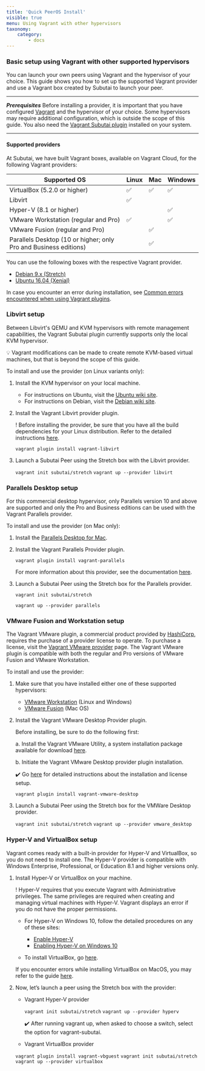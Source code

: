 ```yaml
---
title: 'Quick PeerOS Install'
visible: true
menu: Using Vagrant with other hypervisors
taxonomy:
    category:
        - docs
---
```


### Basic setup using Vagrant with other supported hypervisors

You can launch your own peers using Vagrant and the hypervisor of your choice. This guide shows you how to set up the supported Vagrant provider and use a Vagrant box created by Subutai to launch your peer.

***
**_Prerequisites_**
Before installing a provider, it is important that you have configured [Vagrant](https://www.vagrantup.com/downloads.html) and the hypervisor of your choice. Some hypervisors may require additional configuration, which is outside the scope of this guide. You also need the [Vagrant Subutai plugin](https://github.com/subutai-io/vagrant) installed on your system.
***

#### Supported providers

At Subutai, we have built Vagrant boxes, available on Vagrant Cloud, for the following Vagrant providers:

<div class="scrollTable" markdown="1">

|Supported OS|Linux|Mac|Windows|
|------------------|---------------|----------------|--------------------|
|VirtualBox (5.2.0 or higher)|✅|✅|✅|
|Libvirt|✅| | |
|Hyper-V (8.1 or higher)| | |✅|
|VMware Workstation (regular and Pro)|✅| |✅|
|VMware Fusion (regular and Pro)| |✅| |
|Parallels Desktop (10 or higher; only Pro and Business editions)| |✅| |

</div>

You can use the following boxes with the respective Vagrant provider.

* [Debian 9.x (Stretch)](https://app.vagrantup.com/subutai/boxes/stretch)
* [Ubuntu 16.04 (Xenial)](https://app.vagrantup.com/subutai/boxes/xenial)

In case you encounter an error during installation, see [Common errors encountered when using Vagrant plugins](../../manage-peers#Common-errors-Vagrant-plugins).

### Libvirt setup

Between Libvirt's QEMU and KVM hypervisors with remote management capabilities, the Vagrant Subutai plugin currently supports only the local KVM hypervisor.

💡 Vagrant modifications can be made to create remote KVM-based virtual machines, but that is beyond the scope of this guide.

To install and use the provider (on Linux variants only):

1. Install the KVM hypervisor on your local machine.
   * For instructions on Ubuntu, visit the [Ubuntu wiki site](https://help.ubuntu.com/community/KVM/Installation).
   * For instructions on Debian, visit the [Debian wiki site](https://wiki.debian.org/KVM).

2. Install the Vagrant Libvirt provider plugin.

   !  Before installing the provider, be sure that you have all the build dependencies for your Linux distribution. Refer to the detailed instructions [here](https://github.com/vagrant-libvirt/vagrant-libvirt#installation).

   `vagrant plugin install vagrant-libvirt`

3. Launch a Subutai Peer using the Stretch box with the Libvirt provider.

   `vagrant init subutai/stretch`
   `vagrant up --provider libvirt`

### Parallels Desktop setup

For this commercial desktop hypervisor, only Parallels version 10 and above are supported and only the Pro and Business editions can be used with the Vagrant Parallels provider.

To install and use the provider (on Mac only):

1. Install the [Parallels Desktop for Mac](https://www.parallels.com/products/desktop/).

2. Install the Vagrant Parallels Provider plugin.

   `vagrant plugin install vagrant-parallels`

   For more information about this provider, see the documentation [here](https://github.com/Parallels/vagrant-parallels).

3. Launch a Subutai Peer using the Stretch box for the Parallels provider.

   `vagrant init subutai/stretch`
   
   `vagrant up --provider parallels`

### VMware Fusion and Workstation setup

The Vagrant VMware plugin, a commercial product provided by [HashiCorp](https://www.hashicorp.com), requires the purchase of a provider license to operate. To purchase a license, visit the [Vagrant VMware provider](https://www.vagrantup.com/vmware/#buy-now) page. The Vagrant VMware plugin is compatible with both the regular and Pro versions of VMware Fusion and VMware Workstation.

To install and use the provider:

1. Make sure that you have installed either one of these supported hypervisors:

   * [VMware Workstation](https://kb.vmware.com/s/article/2057907) (Linux and Windows)
   * [VMware Fusion](https://kb.vmware.com/s/article/2014097) (Mac OS)

2. Install the Vagrant VMware Desktop Provider plugin.

   Before installing, be sure to do the following first:

     a. Install the Vagrant VMware Utility, a system installation package available for download [here](https://www.vagrantup.com/docs/vmware/vagrant-vmware-utility.html).

     b. Initiate the Vagrant VMware Desktop provider plugin installation.

   ✔️ Go [here](https://www.vagrantup.com/docs/vmware/installation.html) for detailed instructions about the installation and license setup.

   `vagrant plugin install vagrant-vmware-desktop`

3. Launch a Subutai Peer using the Stretch box for the VMWare Desktop provider.

   `vagrant init subutai/stretch`
   `vagrant up --provider vmware_desktop`

### Hyper-V and VirtualBox setup

Vagrant comes ready with a built-in provider for Hyper-V and VirtualBox, so you do not need to install one. The Hyper-V provider is compatible with Windows Enterprise, Professional, or Education 8.1 and higher versions only.

1. Install Hyper-V or VirtualBox on your machine.

   !  Hyper-V requires that you execute Vagrant with Administrative privileges. The same privileges are required when creating and managing virtual machines with Hyper-V. Vagrant displays an error if you do not have the proper permissions.

   * For Hyper-V on Windows 10, follow the detailed procedures on any of these sites:
     * [Enable Hyper-V](https://docs.microsoft.com/en-us/virtualization/hyper-v-on-windows/quick-start/enable-hyper-v)
     * [Enabling Hyper-V on Windows 10](https://blogs.technet.microsoft.com/canitpro/2015/09/08/step-by-step-enabling-hyper-v-for-use-on-windows-10/)

   * To install VirtualBox, go [here](https://www.virtualbox.org/wiki/Downloads).

   If you encounter errors while installing VirtualBox on MacOS, you may refer to the guide [here](https://github.com/subutai-io/control-center/wiki/Troubleshooting-VirtualBox).

2. Now, let’s launch a peer using the Stretch box with the provider:

   * Vagrant Hyper-V provider

     `vagrant init subutai/stretch`
     `vagrant up --provider hyperv`

     ✔️ After running vagrant up, when asked to choose a switch, select the option for vagrant-subutai.

    * Vagrant VirtualBox provider

     `vagrant plugin install vagrant-vbguest`
     `vagrant init subutai/stretch`
     `vagrant up --provider virtualbox`
